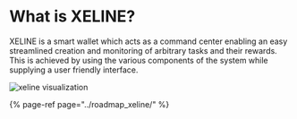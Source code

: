 # What is XELINE?

XELINE is a smart wallet which acts as a command center enabling an easy streamlined creation and monitoring of arbitrary tasks and their rewards. This is achieved by using the various components of the system while supplying a user friendly interface.  

![xeline visualization ](https://xeline.org/wp-content/uploads/2018/03/header-image-dark.png)

{% page-ref page="../roadmap\_xeline/" %}

>

